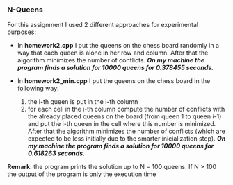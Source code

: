 ### N-Queens

For this assignment I used 2 different approaches for experimental purposes:

- In **homework2.cpp** I put the queens on the chess board randomly in a way that each queen is alone in her row and column. After that the algorithm minimizes the number of conflicts. **_On my machine the program finds a solution for 10000 queens for 0.378455 seconds._**

- In **homework2_min.cpp** I put the queens on the chess board in the following way:
  1. the i-th queen is put in the i-th column
  2. for each cell in the i-th column compute the number of conflicts with the already placed queens on the board (from queen 1 to queen i-1) and put the i-th queen in the cell where this number is minimized. After that the algorithm minimizes the number of conflicts (which are expected to be less initially due to the smarter inicialization step). **_On my machine the program finds a solution for 10000 queens for 0.618263 seconds._**

**Remark**: the program prints the solution up to N = 100 queens. If N > 100 the output of the program is only the execution time
